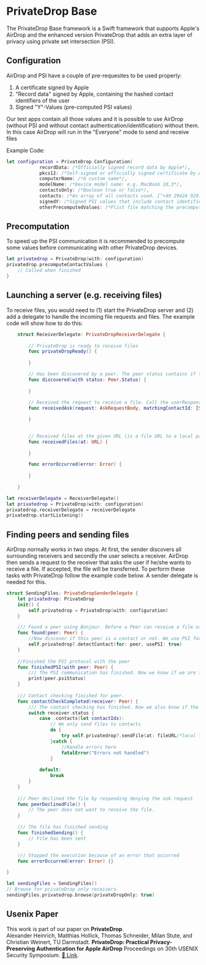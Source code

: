 # PrivateDrop Base

The PrivateDrop Base framework is a Swift framework that supports Apple's AirDrop and the enhanced version PrivateDrop that adds an extra layer of privacy using private set intersection (PSI). 


## Configuration
AirDrop and PSI have a couple of pre-requesites to be used properly: <br> 
1. A certificate signed by Apple 
2. "Record data" signed by Apple, containing the hashed contact identifiers of the user 
3. Signed "Y"-Values (pre-computed PSI values)

Our test apps contain all those values and it is possible to use AirDrop (without PSI and without contact authentication/identification) without them. In this case AirDrop will run in the "Everyone" mode to send and receive files 

Example Code:
```swift
let configuration = PrivateDrop.Configuration(
            recordData: /*Officially signed record data by Apple*/,
            pkcs12: /*Self-signed or officially signed certificate by Apple (if record data is used)*/,
            computerName: /*A custom name*/,
            modelName: /*Device model name: e.g. MacBook 10,3*/,
            contactsOnly: /*Boolean true or false*/,
            contacts: /*An array of all contacts used. ["+49 29424 92919", "max.mustermann@de.de"]*/,
            signedY: /*Signed PSI values that include contact identifiers*/,
            otherPrecomputedValues: /*Plist file matching the precomputed values*/)
```

## Precomputation
To speed up the PSI communication it is recommended to precompute some values before communicating with other PrivateDrop devices. 
```swift 
let privatedrop = PrivateDrop(with: configuration)
privatedrop.precomputeContactValues {
    // Called when finished 
}
```

## Launching a server (e.g. receiving files)

To receive files, you would need to (1) start the PrivateDrop server and (2) add a delegate to handle the incoming file requests and files. The example code will show how to do this: 

```swift
    struct ReceiverDelegate: PrivateDropReceiverDelegate {
        
        // PrivateDrop is ready to receive files
        func privateDropReady() {
            
        }

        // Has been discovered by a peer. The peer status contains if this is a contact or not
        func discovered(with status: Peer.Status) {
            
        }
        
        // Received the request to receive a file. Call the userResponse callback with true to receive it
        func receivedAsk(request: AskRequestBody, matchingContactId: [String]?, userResponse: @escaping (Bool) -> ()) {

        }
        

        // Received files at the given URL (is a file URL to a local path)
        func receivedFiles(at: URL) {
            
        }

        func errorOccurred(error: Error) {
                
        }
        
    }

let receiverDelegate = ReceiverDelegate()
let privatedrop = PrivateDrop(with: configuration)
privatedrop.receiverDelegate = receiverDelegate
privatedrop.startListening() 
```

## Finding peers and sending files 

AirDrop normally works in two steps: At first, the sender discovers all surrounding receivers and secondly the user selects a receiver. AirDrop then sends a request to the receiver that asks the user if he/she wants to receive a file. If accepted, the file will be transferred. 
To perform these tasks with PrivateDrop follow the example code below. A sender delegate is needed for this. 

```swift 
struct SendingFiles: PrivateDropSenderDelegate {
    let privatedrop: PrivateDrop
    init() {
        self.privatedrop = PrivateDrop(with: configuration)
    }

    /// Found a peer using Bonjour. Before a Peer can receive a file use `detectIfContact`
    func found(peer: Peer) {
        //Now discover if this peer is a contact or not. We use PSI for enhanced privacy 
        self.privatedrop?.detectContact(for: peer, usePSI: true)
    }
    
    //Finished the PSI protocol with the peer
    func finishedPSI(with peer: Peer) {
        /// The PSI communication has finished. Now we know if we are in the peer's address book. 
        print(peer.psiStatus)
    }
    
    /// Contact checking finished for peer.
    func contactCheckCompleted(receiver: Peer) {
        /// The contact checking has finished. Now we also know if the peer is in our address book. 
        switch receiver.status {
            case .contacts(let contactIds): 
                // We only send files to contacts 
                do {
                    try self.privatedrop?.sendFile(at: fileURL/*local file URL*/, to: receiver)
                }catch {
                    //Handle errors here 
                    fatalError("Errors not handled")
                }
                
            default: 
                break 
        }
    }
    
    /// Peer declined the file by responding denying the ask request
    func peerDeclinedFile() {
        // The peer does not want to receive the file. 
    }
    
    /// The file has finished sending
    func finishedSending() {
        // File has been sent 
    }
    
    /// Stopped the execution because of an error that occurred
    func errorOccurred(error: Error) {}

}

let sendingFiles = SendingFiles() 
// Browse for privateDrop only receivers. 
sendingFiles.privatedrop.browse(privateDropOnly: true)

```

## Usenix Paper 
This work is part of our paper on **PrivateDrop**. <br>
Alexander Heinrich, Matthias Hollick, Thomas Schneider, Milan Stute, and Christian Weinert, TU Darmstadt. **PrivateDrop: Practical Privacy-Preserving Authentication for Apple AirDrop** Proceedings on 30th USENIX Security Symposium. [📄 Link](https://www.usenix.org/conference/usenixsecurity21/presentation/heinrich).
